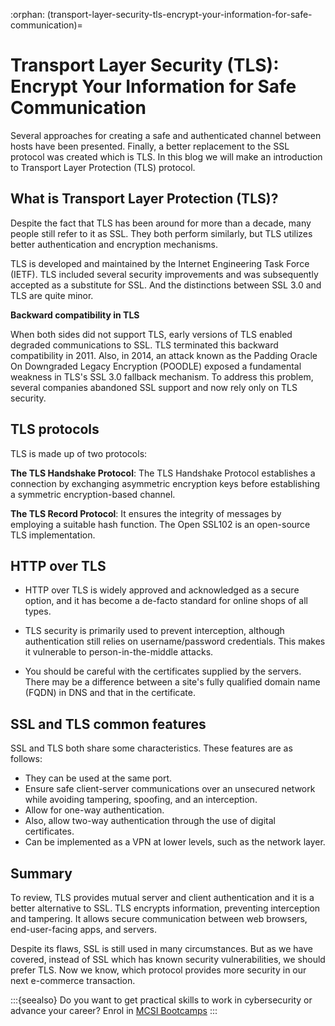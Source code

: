 :orphan:
(transport-layer-security-tls-encrypt-your-information-for-safe-communication)=

# Transport Layer Security (TLS): Encrypt Your Information for Safe Communication

Several approaches for creating a safe and authenticated channel between hosts have been presented. Finally, a better replacement to the SSL protocol was created which is TLS. In this blog we will make an introduction to Transport Layer Protection (TLS) protocol.

## What is Transport Layer Protection (TLS)?

Despite the fact that TLS has been around for more than a decade, many people still refer to it as SSL. They both perform similarly, but TLS utilizes better authentication and encryption mechanisms.

TLS is developed and maintained by the Internet Engineering Task Force (IETF). TLS included several security improvements and was subsequently accepted as a substitute for SSL. And the distinctions between SSL 3.0 and TLS are quite minor.

**Backward compatibility in TLS**

When both sides did not support TLS, early versions of TLS enabled degraded communications to SSL. TLS terminated this backward compatibility in 2011. Also, in 2014, an attack known as the Padding Oracle On Downgraded Legacy Encryption (POODLE) exposed a fundamental weakness in TLS's SSL 3.0 fallback mechanism. To address this problem, several companies abandoned SSL support and now rely only on TLS security.

## TLS protocols

TLS is made up of two protocols:

**The TLS Handshake Protocol**: The TLS Handshake Protocol establishes a connection by exchanging asymmetric encryption keys before establishing a symmetric encryption-based channel.

**The TLS Record Protocol**: It ensures the integrity of messages by employing a suitable hash function. The Open SSL102 is an open-source TLS implementation.

## HTTP over TLS

- HTTP over TLS is widely approved and acknowledged as a secure option, and it has become a de-facto standard for online shops of all types.

- TLS security is primarily used to prevent interception, although authentication still relies on username/password credentials. This makes it vulnerable to person-in-the-middle attacks.
- You should be careful with the certificates supplied by the servers. There may be a difference between a site's fully qualified domain name (FQDN) in DNS and that in the certificate.

## SSL and TLS common features

SSL and TLS both share some characteristics. These features are as follows:

- They can be used at the same port.
- Ensure safe client-server communications over an unsecured network while avoiding tampering, spoofing, and an interception.
- Allow for one-way authentication.
- Also, allow two-way authentication through the use of digital certificates.
- Can be implemented as a VPN at lower levels, such as the network layer.

## Summary

To review, TLS provides mutual server and client authentication and it is a better alternative to SSL. TLS encrypts information, preventing interception and tampering. It allows secure communication between web browsers, end-user-facing apps, and servers.

Despite its flaws, SSL is still used in many circumstances. But as we have covered, instead of SSL which has known security vulnerabilities, we should prefer TLS. Now we know, which protocol provides more security in our next e-commerce transaction.

:::{seealso}
Do you want to get practical skills to work in cybersecurity or advance your career? Enrol in [MCSI Bootcamps](https://www.mosse-institute.com/bootcamps.html)
:::
